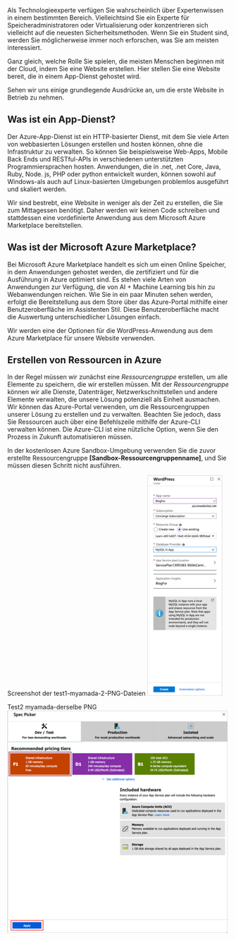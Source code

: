 Als Technologieexperte verfügen Sie wahrscheinlich über Expertenwissen in einem bestimmten Bereich. Vielleichtsind Sie ein Experte für Speicheradministratoren oder Virtualisierung oder konzentrieren sich vielleicht auf die neuesten Sicherheitsmethoden. Wenn Sie ein Student sind, werden Sie möglicherweise immer noch erforschen, was Sie am meisten interessiert.

Ganz gleich, welche Rolle Sie spielen, die meisten Menschen beginnen mit der Cloud, indem Sie eine Website erstellen. Hier stellen Sie eine Website bereit, die in einem App-Dienst gehostet wird.

Sehen wir uns einige grundlegende Ausdrücke an, um die erste Website in Betrieb zu nehmen.

## <a name="what-is-an-app-service"></a>Was ist ein App-Dienst?

Der Azure-App-Dienst ist ein HTTP-basierter Dienst, mit dem Sie viele Arten von webbasierten Lösungen erstellen und hosten können, ohne die Infrastruktur zu verwalten. So können Sie beispielsweise Web-Apps, Mobile Back Ends und RESTful-APIs in verschiedenen unterstützten Programmiersprachen hosten. Anwendungen, die in .net, .net Core, Java, Ruby, Node. js, PHP oder python entwickelt wurden, können sowohl auf Windows-als auch auf Linux-basierten Umgebungen problemlos ausgeführt und skaliert werden.

Wir sind bestrebt, eine Website in weniger als der Zeit zu erstellen, die Sie zum Mittagessen benötigt. Daher werden wir keinen Code schreiben und stattdessen eine vordefinierte Anwendung aus dem Microsoft Azure Marketplace bereitstellen.

## <a name="what-is-the-microsoft-azure-marketplace"></a>Was ist der Microsoft Azure Marketplace?

Bei Microsoft Azure Marketplace handelt es sich um einen Online Speicher, in dem Anwendungen gehostet werden, die zertifiziert und für die Ausführung in Azure optimiert sind. Es stehen viele Arten von Anwendungen zur Verfügung, die von AI + Machine Learning bis hin zu Webanwendungen reichen. Wie Sie in ein paar Minuten sehen werden, erfolgt die Bereitstellung aus dem Store über das Azure-Portal mithilfe einer Benutzeroberfläche im Assistenten Stil. Diese Benutzeroberfläche macht die Auswertung unterschiedlicher Lösungen einfach.

Wir werden eine der Optionen für die WordPress-Anwendung aus dem Azure Marketplace für unsere Website verwenden.

## <a name="creating-resources-in-azure"></a>Erstellen von Ressourcen in Azure

In der Regel müssen wir zunächst eine *Ressourcengruppe* erstellen, um alle Elemente zu speichern, die wir erstellen müssen. Mit der *Ressourcengruppe* können wir alle Dienste, Datenträger, Netzwerkschnittstellen und andere Elemente verwalten, die unsere Lösung potenziell als Einheit ausmachen. Wir können das Azure-Portal verwenden, um die Ressourcengruppen unserer Lösung zu erstellen und zu verwalten. Beachten Sie jedoch, dass Sie Ressourcen auch über eine Befehlszeile mithilfe der Azure-CLI verwalten können. Die Azure-CLI ist eine nützliche Option, wenn Sie den Prozess in Zukunft automatisieren müssen.

In der kostenlosen Azure Sandbox-Umgebung verwenden Sie die zuvor erstellte Ressourcengruppe **<rgn>[Sandbox-Ressourcengruppenname]</rgn>**, und Sie müssen diesen Schritt nicht ausführen.

Screenshot der test1-myamada-2-PNG-Dateien [ ![mit Konfigurationsinformationen zum App-Dienst](../media/4-config-info-create.png)](../media/4-config-info-create-expanded.png#lightbox)

Test2 myamada-derselbe PNG [ ![-Screenshot mit dem App-Service Plan "Pricing-Tier"-Bereich mit ausgewähltem Abschnitt "dev/Test" und hervorgehobener und ausgewählter "kostenloser F1-Ebene"](../media/4-select-pricing-tier.png)](../media/4-select-pricing-tier.png#lightbox)
